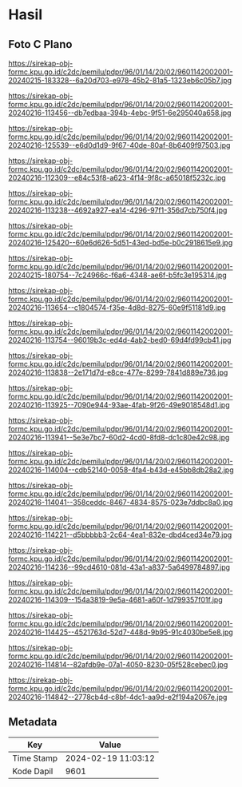 # Hasil

## Foto C Plano

https://sirekap-obj-formc.kpu.go.id/c2dc/pemilu/pdpr/96/01/14/20/02/9601142002001-20240215-183328--6a20d703-e978-45b2-81a5-1323eb6c05b7.jpg

https://sirekap-obj-formc.kpu.go.id/c2dc/pemilu/pdpr/96/01/14/20/02/9601142002001-20240216-113456--db7edbaa-394b-4ebc-9f51-6e295040a658.jpg

https://sirekap-obj-formc.kpu.go.id/c2dc/pemilu/pdpr/96/01/14/20/02/9601142002001-20240216-125539--e6d0d1d9-9f67-40de-80af-8b6409f97503.jpg

https://sirekap-obj-formc.kpu.go.id/c2dc/pemilu/pdpr/96/01/14/20/02/9601142002001-20240216-112309--e84c53f8-a623-4f14-9f8c-a65018f5232c.jpg

https://sirekap-obj-formc.kpu.go.id/c2dc/pemilu/pdpr/96/01/14/20/02/9601142002001-20240216-113238--4692a927-ea14-4296-97f1-356d7cb750f4.jpg

https://sirekap-obj-formc.kpu.go.id/c2dc/pemilu/pdpr/96/01/14/20/02/9601142002001-20240216-125420--60e6d626-5d51-43ed-bd5e-b0c2918615e9.jpg

https://sirekap-obj-formc.kpu.go.id/c2dc/pemilu/pdpr/96/01/14/20/02/9601142002001-20240215-180754--7c24966c-f6a6-4348-ae6f-b5fc3e195314.jpg

https://sirekap-obj-formc.kpu.go.id/c2dc/pemilu/pdpr/96/01/14/20/02/9601142002001-20240216-113654--c1804574-f35e-4d8d-8275-60e9f51181d9.jpg

https://sirekap-obj-formc.kpu.go.id/c2dc/pemilu/pdpr/96/01/14/20/02/9601142002001-20240216-113754--96019b3c-ed4d-4ab2-bed0-69d4fd99cb41.jpg

https://sirekap-obj-formc.kpu.go.id/c2dc/pemilu/pdpr/96/01/14/20/02/9601142002001-20240216-113838--2e171d7d-e8ce-477e-8299-7841d889e736.jpg

https://sirekap-obj-formc.kpu.go.id/c2dc/pemilu/pdpr/96/01/14/20/02/9601142002001-20240216-113925--7090e944-93ae-4fab-9f26-49e9018548d1.jpg

https://sirekap-obj-formc.kpu.go.id/c2dc/pemilu/pdpr/96/01/14/20/02/9601142002001-20240216-113941--5e3e7bc7-60d2-4cd0-8fd8-dc1c80e42c98.jpg

https://sirekap-obj-formc.kpu.go.id/c2dc/pemilu/pdpr/96/01/14/20/02/9601142002001-20240216-114004--cdb52140-0058-4fa4-b43d-e45bb8db28a2.jpg

https://sirekap-obj-formc.kpu.go.id/c2dc/pemilu/pdpr/96/01/14/20/02/9601142002001-20240216-114041--358ceddc-8467-4834-8575-023e7ddbc8a0.jpg

https://sirekap-obj-formc.kpu.go.id/c2dc/pemilu/pdpr/96/01/14/20/02/9601142002001-20240216-114221--d5bbbbb3-2c64-4ea1-832e-dbd4ced34e79.jpg

https://sirekap-obj-formc.kpu.go.id/c2dc/pemilu/pdpr/96/01/14/20/02/9601142002001-20240216-114236--99cd4610-081d-43a1-a837-5a6499784897.jpg

https://sirekap-obj-formc.kpu.go.id/c2dc/pemilu/pdpr/96/01/14/20/02/9601142002001-20240216-114309--154a3819-9e5a-4681-a60f-1d799357f01f.jpg

https://sirekap-obj-formc.kpu.go.id/c2dc/pemilu/pdpr/96/01/14/20/02/9601142002001-20240216-114425--4521763d-52d7-448d-9b95-91c4030be5e8.jpg

https://sirekap-obj-formc.kpu.go.id/c2dc/pemilu/pdpr/96/01/14/20/02/9601142002001-20240216-114814--82afdb9e-07a1-4050-8230-05f528cebec0.jpg

https://sirekap-obj-formc.kpu.go.id/c2dc/pemilu/pdpr/96/01/14/20/02/9601142002001-20240216-114842--2778cb4d-c8bf-4dc1-aa9d-e2f194a2067e.jpg


## Metadata

| Key        | Value               |
| ---------- | ------------------- |
| Time Stamp | 2024-02-19 11:03:12 |
| Kode Dapil | 9601                |



